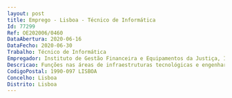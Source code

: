 ```yaml
--- 
layout: post
title: Emprego - Lisboa - Técnico de Informática
Id: 77299
Ref: OE202006/0460
DataAbertura: 2020-06-16
DataFecho: 2020-06-30
Trabalho: Técnico de Informática
Empregador: Instituto de Gestão Financeira e Equipamentos da Justiça, I.P.
Descricao: Funções nas áreas de infraestruturas tecnológicas e engenharia de software, ainda que com enquadramento superior qualificado na área de atuação do Núcleo de Administração de Plataformas Partilhadas (NAPP), conforme alínea b) do n.º 6 do Despacho n.º 340 2013, de 8 de janeiro, que criou as Unidades Flexíveis do Instituto de Gestão Financeira e Equipamentos da Justiça, I. P., designadamente    Assegurar a administração dos sistemas e produtos informáticos, em articulação com os demais serviços e organismos e sem prejuízo da autonomia destes   Assegurar a gestão e manutenção dos arquivos de suportes informáticos, em articulação com os demais serviços e organismos e sem prejuízo da autonomia destes   Assegurar o cumprimento dos níveis de qualidade de serviço e segurança dos recursos tecnológicos do MJ de acordo com níveis estabelecidos   Medir a utilização dos recursos tecnológicos disponíveis no MJ e definir ações para maximizar a rentabilização dos mesmos, em articulação com os demais serviços e organismos   Criar documentação de apoio e procedimentos operacionais para situações de tarefas de rotina a serem realizadas pelos utilizadores   Criar a documentação de suporte aos recursos tecnológicos.Atividades associadas ao posto de trabalho a ocupar (conteúdo funcional do posto de trabalho)   Executar projetos informáticos de infraestruturas tecnológicas   Auxiliar a administração dos sistemas e produtos informáticos na área de Base de Dados, em articulação com os demais serviços e organismos   Monitorização de plataformas técnicas   Realizar as ações necessárias para uma primeira análise de incidentes, bem como a sua resolução   Elaborar relatórios de operação   Manter atualizados a CMDB.
CodigoPostal: 1990-097 LISBOA
Concelho: Lisboa
Distrito: Lisboa
--- 
```

